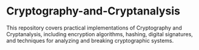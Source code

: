 # Cryptography-and-Cryptanalysis
This repository covers practical implementations of Cryptography and Cryptanalysis, including encryption algorithms, hashing, digital signatures, and techniques for analyzing and breaking cryptographic systems.
